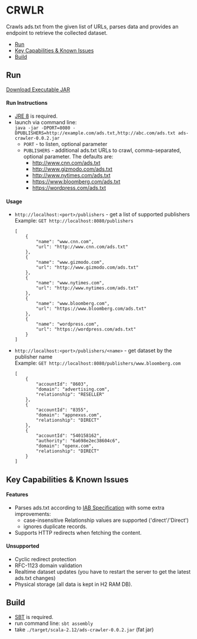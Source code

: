# CRWLR
Crawls ads.txt from the given list of URLs, parses data and provides an endpoint to retrieve the collected dataset.
- [Run](#run)
- [Key Capabilities & Known Issues](#key-capabilities--known-issues)
- [Build](#build)
## Run
[Download Executable JAR](https://github.com/antonantsyferov/crwlr/releases/download/v0.0.2/ads-crawler-0.0.2.jar)
#### Run Instructions
* [JRE 8](https://openjdk.java.net/install/) is required.
* launch via command line: \
  `java -jar -DPORT=8080 -DPUBLISHERS=http://example.com/ads.txt,http://abc.com/ads.txt ads-crawler-0.0.2.jar`
    * `PORT` - to listen, optional parameter
    * `PUBLISHERS` - additional ads.txt URLs to crawl, comma-separated, optional parameter. The defaults are:
        * http://www.cnn.com/ads.txt
        * http://www.gizmodo.com/ads.txt
        * http://www.nytimes.com/ads.txt
        * https://www.bloomberg.com/ads.txt
        * https://wordpress.com/ads.txt

#### Usage
* `http://localhost:<port>/publishers` - get a list of supported publishers\
    Example: `GET http://localhost:8080/publishers`
    ```
    [
        {
            "name": "www.cnn.com",
            "url": "http://www.cnn.com/ads.txt"
        },
        {
            "name": "www.gizmodo.com",
            "url": "http://www.gizmodo.com/ads.txt"
        },
        {
            "name": "www.nytimes.com",
            "url": "http://www.nytimes.com/ads.txt"
        },
        {
            "name": "www.bloomberg.com",
            "url": "https://www.bloomberg.com/ads.txt"
        },
        {
            "name": "wordpress.com",
            "url": "https://wordpress.com/ads.txt"
        }
    ]
    ```
* `http://localhost:<port>/publishers/<name>` - get dataset by the publisher name\
    Example: `GET http://localhost:8080/publishers/www.bloomberg.com`
    ```
    [
        {
            "accountId": "8603",
            "domain": "advertising.com",
            "relationship": "RESELLER"
        },
        {
            "accountId": "8355",
            "domain": "appnexus.com",
            "relationship": "DIRECT"
        },
        {
            "accountId": "540158162",
            "authority": "6a698e2ec38604c6",
            "domain": "openx.com",
            "relationship": "DIRECT"
        }
    ]  
    ```
## Key Capabilities & Known Issues
#### Features
* Parses ads.txt according to [IAB Specification](https://iabtechlab.com/~iabtec5/wp-content/uploads/2016/07/IABOpenRTBAds.txtSpecification_Version1_Final.pdf) with some extra improvements:
    * case-insensitive Relationship values are supported ('direct'/'Direct')
    * ignores duplicate records.
* Supports HTTP redirects when fetching the content.
#### Unsupported
* Cyclic redirect protection
* ​RFC-1123 domain validation
* Realtime dataset updates (you have to restart the server to get the latest ads.txt changes)
* Physical storage (all data is kept in H2 RAM DB).
## Build
* [SBT](https://www.scala-sbt.org/download.html) is required.
* run command line: `sbt assembly`
* take `./target/scala-2.12/ads-crawler-0.0.2.jar` (fat jar)
